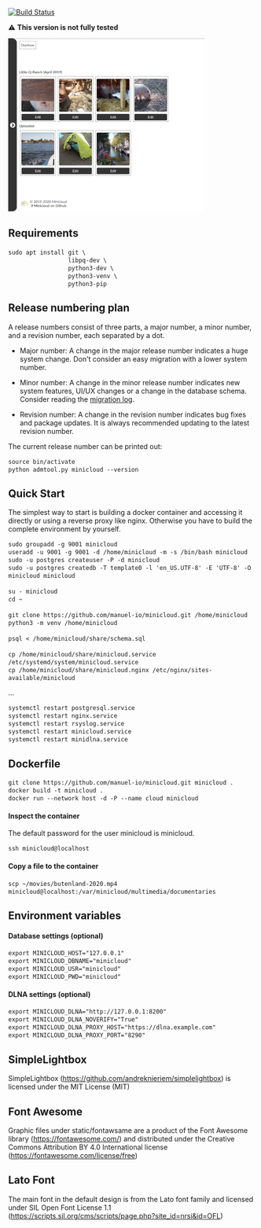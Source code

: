 [![Build Status](https://travis-ci.com/manuel-io/minicloud.svg?branch=master)](https://travis-ci.com/manuel-io/minicloud)

:warning: **This version is not fully tested**

![Gallery](share/preview/minicloud1.png)

## Requirements

    sudo apt install git \
                     libpq-dev \
                     python3-dev \
                     python3-venv \
                     python3-pip

## Release numbering plan

A release numbers consist of three parts, a major number, a minor number, and a
revision number, each separated by a dot.

* Major number:
  A change in the major release number indicates a huge system change. Don't
  consider an easy migration with a lower system number.

* Minor number:
  A change in the minor release number indicates new system features, UI/UX changes or a
  change in the database schema. Consider reading the [migration log](share/Migration.md).

* Revision number:
  A change in the revision number indicates bug fixes and package
  updates. It is always recommended updating to the latest revision number.

The current release number can be printed out:

    source bin/activate
    python admtool.py minicloud --version

## Quick Start

The simplest way to start is building a docker container and accessing it
directly or using a reverse proxy like nginx. Otherwise you have to build the
complete environment by yourself.

    sudo groupadd -g 9001 minicloud
    useradd -u 9001 -g 9001 -d /home/minicloud -m -s /bin/bash minicloud
    sudo -u postgres createuser -P -d minicloud
    sudo -u postgres createdb -T template0 -l 'en_US.UTF-8' -E 'UTF-8' -O minicloud minicloud

    su - minicloud
    cd ~

    git clone https://github.com/manuel-io/minicloud.git /home/minicloud
    python3 -m venv /home/minicloud

    psql < /home/minicloud/share/schema.sql

    cp /home/minicloud/share/minicloud.service /etc/systemd/system/minicloud.service
    cp /home/minicloud/share/minicloud.nginx /etc/nginx/sites-available/minicloud

...

    systemctl restart postgresql.service
    systemctl restart nginx.service
    systemctl restart rsyslog.service
    systemctl restart minicloud.service
    systemctl restart minidlna.service

## Dockerfile

    git clone https://github.com/manuel-io/minicloud.git minicloud .
    docker build -t minicloud .
    docker run --network host -d -P --name cloud minicloud

#### Inspect the container

The default password for the user minicloud is minicloud.

    ssh minicloud@localhost

#### Copy a file to the container

    scp ~/movies/butenland-2020.mp4 minicloud@localhost:/var/minicloud/multimedia/documentaries

## Environment variables

#### Database settings (optional)

    export MINICLOUD_HOST="127.0.0.1"
    export MINICLOUD_DBNAME="minicloud"
    export MINICLOUD_USR="minicloud"
    export MINICLOUD_PWD="minicloud"

#### DLNA settings (optional)

    export MINICLOUD_DLNA="http://127.0.0.1:8200"
    export MINICLOUD_DLNA_NOVERIFY="True"
    export MINICLOUD_DLNA_PROXY_HOST="https://dlna.example.com"
    export MINICLOUD_DLNA_PROXY_PORT="8290"

## SimpleLightbox

SimpleLightbox (https://github.com/andreknieriem/simplelightbox) is licensed
under the MIT License (MIT)

## Font Awesome

Graphic files under static/fontawsame are a product of the Font Awesome
library (https://fontawesome.com/) and distributed under the Creative Commons
Attribution BY 4.0 International license (https://fontawesome.com/license/free)

## Lato Font

The main font in the default
design is from the Lato font
family and licensed under SIL Open Font License 1.1
(https://scripts.sil.org/cms/scripts/page.php?site_id=nrsi&id=OFL)
